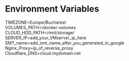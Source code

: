 # Environment Variables

TIMEZONE=Europe/Bucharest </br>
VOLUMES_PATH=/docker-volumes </br>
CLOUD_HDD_PATH=/mnt/storage/</br>
SERVER_IP=add_your_VMserver_ip_here </br>
SMT_name=add_smt_name_after_you_generated_in_google</br>
Nginx_Proxy=ip_of_reverse_proxy</br>
Cloudflare_DNS=cloud.mydomain.net</br>


